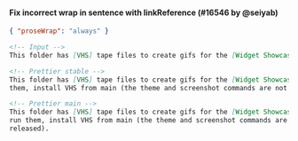 #### Fix incorrect wrap in sentence with linkReference (#16546 by @seiyab)

```json
{ "proseWrap": "always" }
```

<!-- prettier-ignore -->
```md
<!-- Input -->
This folder has [VHS] tape files to create gifs for the [Widget Showcase]. To run them, install VHS from main (the theme and screenshot commands are not yet released).

<!-- Prettier stable -->
This folder has [VHS] tape files to create gifs for the [Widget Showcase]. To run
them, install VHS from main (the theme and screenshot commands are not yet released).

<!-- Prettier main -->
This folder has [VHS] tape files to create gifs for the [Widget Showcase]. To
run them, install VHS from main (the theme and screenshot commands are not yet
released).
```
